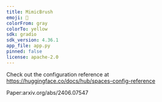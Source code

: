 ```yaml
---
title: MimicBrush
emoji: 🐨
colorFrom: gray
colorTo: yellow
sdk: gradio
sdk_version: 4.36.1
app_file: app.py
pinned: false
license: apache-2.0
---
```


Check out the configuration reference at https://huggingface.co/docs/hub/spaces-config-reference

Paper:arxiv.org/abs/2406.07547